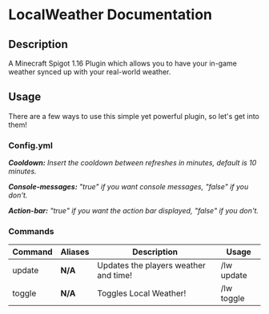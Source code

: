 # LocalWeather Documentation

## Description
A Minecraft Spigot 1.16 Plugin which allows you to have your in-game weather synced up with your real-world weather.

## Usage
There are a few ways to use this simple yet powerful plugin, so let's get into them!

### Config.yml

***Cooldown:** Insert the cooldown between refreshes in minutes, default is 10 minutes.*

***Console-messages:** "true" if you want console messages, "false" if you don't.*

***Action-bar:** "true" if you want the action bar displayed, "false" if you don't.*



### Commands

| Command | Aliases | Description | Usage |
| --- | --- | --- | --- |
| update | **N/A** | Updates the players weather and time! | /lw update |
| toggle | **N/A** | Toggles Local Weather! | /lw toggle |
